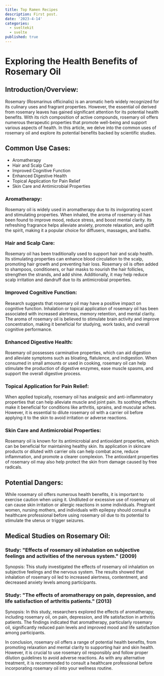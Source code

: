```yaml
---
title: Top Ramen Recipes
description: First post.
date: '2023-4-14'
categories:
  - sveltekit
  - svelte
published: true
---
```


# Exploring the Health Benefits of Rosemary Oil

## Introduction/Overview:
Rosemary (Rosmarinus officinalis) is an aromatic herb widely recognized for its culinary uses and fragrant properties. However, the essential oil derived from rosemary leaves has gained significant attention for its potential health benefits. With its rich composition of active compounds, rosemary oil offers numerous therapeutic properties that promote well-being and support various aspects of health. In this article, we delve into the common uses of rosemary oil and explore its potential benefits backed by scientific studies.

## Common Use Cases:
- Aromatherapy
- Hair and Scalp Care
- Improved Cognitive Function
- Enhanced Digestive Health
- Topical Application for Pain Relief
- Skin Care and Antimicrobial Properties

### Aromatherapy:
Rosemary oil is widely used in aromatherapy due to its invigorating scent and stimulating properties. When inhaled, the aroma of rosemary oil has been found to improve mood, reduce stress, and boost mental clarity. Its refreshing fragrance helps alleviate anxiety, promote relaxation, and uplift the spirit, making it a popular choice for diffusers, massages, and baths.

### Hair and Scalp Care:
Rosemary oil has been traditionally used to support hair and scalp health. Its stimulating properties can enhance blood circulation to the scalp, promoting hair growth and preventing hair loss. Rosemary oil is often added to shampoos, conditioners, or hair masks to nourish the hair follicles, strengthen the strands, and add shine. Additionally, it may help reduce scalp irritation and dandruff due to its antimicrobial properties.

### Improved Cognitive Function:
Research suggests that rosemary oil may have a positive impact on cognitive function. Inhalation or topical application of rosemary oil has been associated with increased alertness, memory retention, and mental clarity. The aroma of rosemary oil is believed to stimulate brain activity and improve concentration, making it beneficial for studying, work tasks, and overall cognitive performance.

### Enhanced Digestive Health:
Rosemary oil possesses carminative properties, which can aid digestion and alleviate symptoms such as bloating, flatulence, and indigestion. When consumed in small amounts or used in cooking, rosemary oil can help stimulate the production of digestive enzymes, ease muscle spasms, and support the overall digestive process.

### Topical Application for Pain Relief:
When applied topically, rosemary oil has analgesic and anti-inflammatory properties that can help alleviate muscle and joint pain. Its soothing effects make it beneficial for conditions like arthritis, sprains, and muscular aches. However, it is essential to dilute rosemary oil with a carrier oil before applying it to the skin to avoid irritation or adverse reactions.

### Skin Care and Antimicrobial Properties:
Rosemary oil is known for its antimicrobial and antioxidant properties, which can be beneficial for maintaining healthy skin. Its application in skincare products or diluted with carrier oils can help combat acne, reduce inflammation, and promote a clearer complexion. The antioxidant properties of rosemary oil may also help protect the skin from damage caused by free radicals.

## Potential Dangers:
While rosemary oil offers numerous health benefits, it is important to exercise caution when using it. Undiluted or excessive use of rosemary oil can cause skin irritation or allergic reactions in some individuals. Pregnant women, nursing mothers, and individuals with epilepsy should consult a healthcare professional before using rosemary oil due to its potential to stimulate the uterus or trigger seizures.

## Medical Studies on Rosemary Oil:

### Study: "Effects of rosemary oil inhalation on subjective feelings and activities of the nervous system." (2009)
Synopsis: This study investigated the effects of rosemary oil inhalation on subjective feelings and the nervous system. The results showed that inhalation of rosemary oil led to increased alertness, contentment, and decreased anxiety levels among participants.

### Study: "The effects of aromatherapy on pain, depression, and life satisfaction of arthritis patients." (2013)
Synopsis: In this study, researchers explored the effects of aromatherapy, including rosemary oil, on pain, depression, and life satisfaction in arthritis patients. The findings indicated that aromatherapy, particularly rosemary oil, significantly reduced pain levels and improved mood and life satisfaction among participants.

In conclusion, rosemary oil offers a range of potential health benefits, from promoting relaxation and mental clarity to supporting hair and skin health. However, it is crucial to use rosemary oil responsibly and follow proper dilution guidelines to avoid adverse reactions. As with any alternative treatment, it is recommended to consult a healthcare professional before incorporating rosemary oil into your wellness routine.

